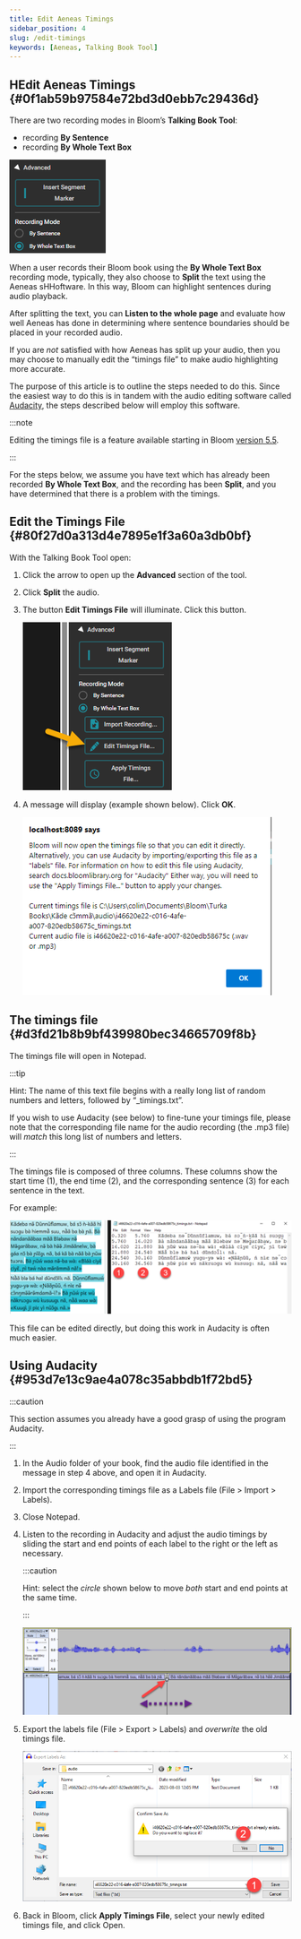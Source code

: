 ```yaml
---
title: Edit Aeneas Timings
sidebar_position: 4
slug: /edit-timings
keywords: [Aeneas, Talking Book Tool]
---
```




## HEdit Aeneas Timings {#0f1ab59b97584e72bd3d0ebb7c29436d}


There are two recording modes in Bloom’s **Talking Book Tool**: 

- recording **By Sentence**
- recording **By Whole Text Box**

![](./edit-timings.7254ca9a-1331-4b85-84ef-c546836e1342.png)


When a user records their Bloom book using the **By Whole Text Box** recording mode, typically, they also choose to **Split** the text using the Aeneas sHHoftware. In this way, Bloom can highlight sentences during audio playback.


After splitting the text, you can **Listen to the whole page** and evaluate how well Aeneas has done in determining where sentence boundaries should be placed in your recorded audio. 


If you are _not_ satisfied with how Aeneas has split up your audio, then you may choose to manually edit the “timings file” to make audio highlighting more accurate. 


The purpose of this article is to outline the steps needed to do this. Since the easiest way to do this is in tandem with the audio editing software called [Audacity](https://www.audacityteam.org/), the steps described below will employ this software.


:::note

Editing the timings file is a feature available starting in Bloom [version 5.5](/release-notes-5-5).

:::




For the steps below, we assume you have text which has already been recorded **By Whole Text Box**, and the recording has been **Split**, and you have determined that there is a problem with the timings.


## Edit the Timings File {#80f27d0a313d4e7895e1f3a60a3db0bf}


With the Talking Book Tool open: 

1. Click the arrow to open up the **Advanced** section of the tool.
2. Click **Split** the audio.
3. The button **Edit Timings File** will illuminate. Click this button.

	![](./edit-timings.4004a8ac-64c8-4ea7-a159-09a8f4c307a0.png)

4. A message will display (example shown below). Click **OK**.

	![](./edit-timings.0b2706dc-8ae6-491e-98fc-edddd679c00d.png)


## The timings file {#d3fd21b8b9bf439980bec34665709f8b}


The timings file will open in Notepad. 


:::tip

Hint: The name of this text file begins with a really long list of random numbers and letters, followed by “_timings.txt”. 

If you wish to use Audacity (see below) to fine-tune your timings file, please note that the corresponding file name for the audio recording (the .mp3 file) will _match_ this long list of numbers and letters.

:::




The timings file is composed of three columns. These columns show the start time (1), the end time (2), and the corresponding sentence (3) for each sentence in the text. 


For example:


![](./edit-timings.1ece5c9b-ada2-421e-b7b8-4aacadbcf617.png)


This file can be edited directly, but doing this work in Audacity is often much easier.


## Using Audacity {#953d7e13c9ae4a078c35abbdb1f72bd5}


:::caution

This section assumes you already have a good grasp of using the program Audacity.

:::



1. In the Audio folder of your book, find the audio file identified in the message in step 4 above, and open it in Audacity.
2. Import the corresponding timings file as a Labels file (File &gt; Import &gt; Labels).
3. Close Notepad.
4. Listen to the recording in Audacity and adjust the audio timings by sliding the start and end points of each label to the right or the left as necessary.

	:::caution
	
	Hint: select the _circle_ shown below to move _both_ start and end points at the same time. 
	
	:::
	
	


	![](./edit-timings.5e119feb-a5f8-4e27-a4eb-ef094f3576e8.png)

5. Export the labels file (File &gt; Export &gt; Labels) and _overwrite_ the old timings file.

	![](./edit-timings.8dd34ba3-ad25-432c-b062-cd78d11ee32c.png)

6. Back in Bloom, click **Apply Timings File**, select your newly edited timings file, and click Open.

